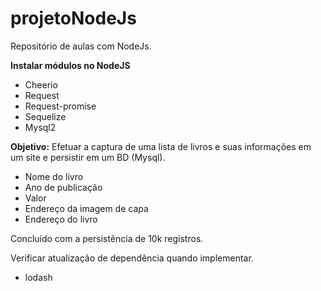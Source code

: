 ﻿# projetoNodeJs
Repositório de aulas com NodeJs.

**Instalar módulos no NodeJS**
<ul>
  <li>Cheerio</li>
  <li>Request</li>
  <li>Request-promise</li>
  <li>Sequelize</li>
  <li>Mysql2</li>
</ul>
  
**Objetivo:**
Efetuar a captura de uma lista de livros e suas informações em um site e persistir em um BD (Mysql).
<ul>
  <li>Nome do livro</li>
  <li>Ano de publicação</li>
  <li>Valor</li>
  <li>Endereço da imagem de capa</li>
  <li>Endereço do livro</li>
</ul>

Concluído com a persistência de 10k registros.

Verificar atualização de dependência quando implementar.
  <ul>
    <li>lodash</li>
  </ul>
